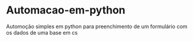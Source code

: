 # Automacao-em-python
Automoção simples em python para preenchimento de um formulário com os dados de uma base em cs
